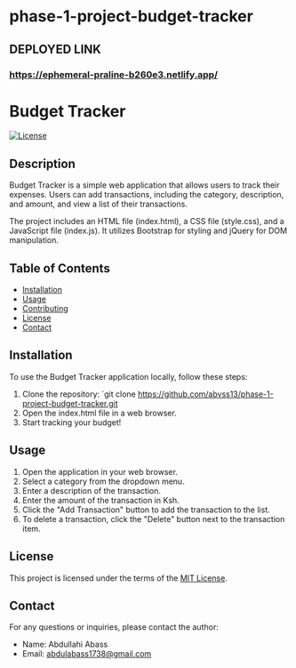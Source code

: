 # phase-1-project-budget-tracker

## DEPLOYED LINK

### https://ephemeral-praline-b260e3.netlify.app/

# Budget Tracker

[![License](https://img.shields.io/badge/License-MIT-blue.svg)](https://opensource.org/licenses/MIT)

## Description
Budget Tracker is a simple web application that allows users to track their expenses. Users can add transactions, including the category, description, and amount, and view a list of their transactions.

The project includes an HTML file (index.html), a CSS file (style.css), and a JavaScript file (index.js). It utilizes Bootstrap for styling and jQuery for DOM manipulation.

## Table of Contents
- [Installation](#installation)
- [Usage](#usage)
- [Contributing](#contributing)
- [License](#license)
- [Contact](#contact)

## Installation
To use the Budget Tracker application locally, follow these steps:
1. Clone the repository: `git clone https://github.com/abvss13/phase-1-project-budget-tracker.git
2. Open the index.html file in a web browser.
3. Start tracking your budget!

## Usage
1. Open the application in your web browser.
2. Select a category from the dropdown menu.
3. Enter a description of the transaction.
4. Enter the amount of the transaction in Ksh.
5. Click the "Add Transaction" button to add the transaction to the list.
6. To delete a transaction, click the "Delete" button next to the transaction item.



## License
This project is licensed under the terms of the [MIT License](https://opensource.org/licenses/MIT).

## Contact
For any questions or inquiries, please contact the author:
- Name: Abdullahi Abass
- Email: abdulabass1738@gmail.com

